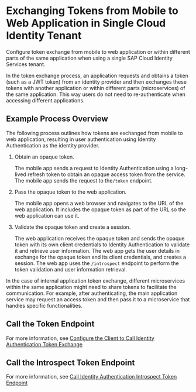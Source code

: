 <!-- loiodb2b4288e28746d59a950e96b49cf441 -->

# Exchanging Tokens from Mobile to Web Application in Single Cloud Identity Tenant

Configure token exchange from mobile to web application or within different parts of the same application when using a single SAP Cloud Identity Services tenant.

In the token exchange process, an application requests and obtains a token \(such as a JWT token\) from an identity provider and then exchanges these tokens with another application or within different parts \(microservices\) of the same application. This way users do not need to re-authenticate when accessing different applications.



<a name="loiodb2b4288e28746d59a950e96b49cf441__section_w1c_mtv_fcc"/>

## Example Process Overview

The following process outlines how tokens are exchanged from mobile to web application, resulting in user authentication using Identity Authentication as the identity provider.

1.  Obtain an opaque token.

    The mobile app sends a request to Identity Authentication using a long-lived refresh token to obtain an opaque access token from the service. The mobile app sends the request to the`/token` endpoint.

2.  Pass the opaque token to the web application.

    The mobile app opens a web browser and navigates to the URL of the web application. It includes the opaque token as part of the URL so the web application can use it.

3.  Validate the opaque token and create a session.

    The web application receives the opaque token and sends the opaque token with its own client credentials to Identity Authentication to validate it and retrieve user information. The web app gets the user details in exchange for the opaque token and its client credentials, and creates a session. The web app uses the `/introspect` endpoint to perform the token validation and user information retrieval.


In the case of internal application token exchange, different microservices within the same application might need to share tokens to facilitate the communication. For example, after authenticating, the main application service may request an access token and then pass it to a microservice that handles specific functionalities.



<a name="loiodb2b4288e28746d59a950e96b49cf441__section_icl_mtv_fcc"/>

## Call the Token Endpoint

For more information, see [Configure the Client to Call Identity Authentication Token Exchange](../Operation-Guide/configure-the-client-to-call-identity-authentication-token-exchange-632df37.md)



<a name="loiodb2b4288e28746d59a950e96b49cf441__section_iqp_qmw_fcc"/>

## Call the Introspect Token Endpoint

For more information, see [Call Identity Authentication Introspect Token Endpoint](../Operation-Guide/call-identity-authentication-introspect-token-endpoint-a05f14c.md) 

